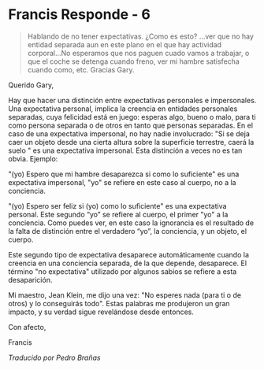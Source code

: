 # Francis Responde - 6

>Hablando de no tener expectativas. ¿Como es esto? …ver que no hay entidad separada aun en este plano en el que hay actividad corporal...No esperamos que nos paguen cuado vamos a trabajar, o que el coche se detenga cuando freno, ver mi hambre satisfecha cuando como, etc. Gracias Gary.

Querido Gary,

Hay que hacer una distinción entre expectativas personales e impersonales. Una expectativa personal, implica la creencia en entidades personales separadas, cuya felicidad está en juego: esperas algo, bueno o malo, para ti como persona separada o de otros en tanto que personas separadas. En el caso de una expectativa impersonal, no hay nadie involucrado: "Si se deja caer un objeto desde una cierta altura sobre la superficie terrestre, caerá la suelo " es una expectativa impersonal. Esta distinción a veces no es tan obvia. Ejemplo:

"(yo) Espero que mi hambre desaparezca si como lo suficiente" es una expectativa impersonal, "yo" se refiere en este caso al cuerpo, no a la conciencia.

"(yo) Espero ser feliz si (yo) como lo suficiente" es una expectativa personal. Este segundo “yo” se refiere al cuerpo, el primer "yo" a la conciencia. Como puedes ver, en este caso la ignorancia es el resultado de la falta de distinción entre el verdadero “yo”, la conciencia, y un objeto, el cuerpo.

Este segundo tipo de expectativa desaparece automáticamente cuando la creencia en una conciencia separada, de la que depende, desaparece. El término "no expectativa" utilizado por algunos sabios se refiere a esta desaparición.

Mi maestro, Jean Klein, me dijo una vez: "No esperes nada (para ti o de otros) y lo conseguirás todo". Estas palabras me produjeron un gran impacto, y su verdad sigue revelándose desde entonces.

Con afecto,

Francis

_Traducido por Pedro Brañas_